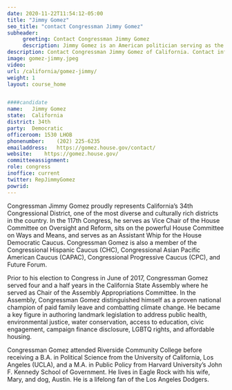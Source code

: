 ```yaml
---
date: 2020-11-22T11:54:12-05:00
title: "Jimmy Gomez"
seo_title: "contact Congressman Jimmy Gomez"
subheader:
     greeting: Contact Congressman Jimmy Gomez 
     description: Jimmy Gomez is an American politician serving as the U.S. Representative for California's 34th congressional district since 2017. A member of the Democratic Party, he previously served in the California State Assembly from 2012 to 2017.
description: Contact Congressman Jimmy Gomez of California. Contact information for Jimmy Gomez includes email address, phone number, and mailing address.
image: gomez-jimmy.jpeg
video: 
url: /california/gomez-jimmy/
weight: 1
layout: course_home


####candidate
name:	Jimmy Gomez
state:	California
district: 34th
party:	Democratic
officeroom:	1530 LHOB
phonenumber:	(202) 225-6235
emailaddress:	https://gomez.house.gov/contact/
website:	https://gomez.house.gov/
committeeassignment: 
role: congress
inoffice: current
twitter: RepJimmyGomez
powrid: 
---
```



Congressman Jimmy Gomez proudly represents California’s 34th Congressional District, one of the most diverse and culturally rich districts in the country. In the 117th Congress, he serves as Vice Chair of the House Committee on Oversight and Reform, sits on the powerful House Committee on Ways and Means, and serves as an Assistant Whip for the House Democratic Caucus. Congressman Gomez is also a member of the Congressional Hispanic Caucus (CHC), Congressional Asian Pacific American Caucus (CAPAC), Congressional Progressive Caucus (CPC), and Future Forum.

Prior to his election to Congress in June of 2017, Congressman Gomez served four and a half years in the California State Assembly where he served as Chair of the Assembly Appropriations Committee. In the Assembly, Congressman Gomez distinguished himself as a proven national champion of paid family leave and combatting climate change. He became a key figure in authoring landmark legislation to address public health, environmental justice, water conservation, access to education, civic engagement, campaign finance disclosure, LGBTQ rights, and affordable housing.

Congressman Gomez attended Riverside Community College before receiving a B.A. in Political Science from the University of California, Los Angeles (UCLA), and a M.A. in Public Policy from Harvard University’s John F. Kennedy School of Government. He lives in Eagle Rock with his wife, Mary, and dog, Austin. He is a lifelong fan of the Los Angeles Dodgers.